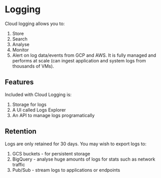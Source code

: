 # Logging
Cloud logging allows you to:
1. Store
1. Search
1. Analyse
1. Monitor
1. Alert
on log data/events from GCP and AWS.
It is fully managed and performs at scale (can ingest application and system logs from thousands of VMs).

## Features
Included with Cloud Logging is:
1. Storage for logs
1. A UI called Logs Explorer
1. An API to manage logs programatically

## Retention
Logs are only retained for 30 days. You may wish to export logs to:
1. GCS buckets - for persistent storage
1. BigQuery - analyse huge amounts of logs for stats such as network traffic
1. Pub/Sub - stream logs to applications or endpoints

